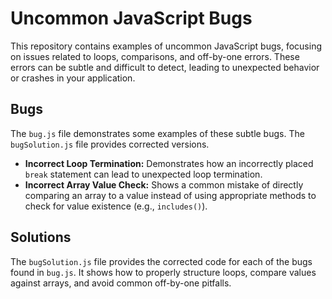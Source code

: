 # Uncommon JavaScript Bugs
This repository contains examples of uncommon JavaScript bugs, focusing on issues related to loops, comparisons, and off-by-one errors. These errors can be subtle and difficult to detect, leading to unexpected behavior or crashes in your application.

## Bugs

The `bug.js` file demonstrates some examples of these subtle bugs.  The `bugSolution.js` file provides corrected versions.

* **Incorrect Loop Termination:** Demonstrates how an incorrectly placed `break` statement can lead to unexpected loop termination.
* **Incorrect Array Value Check:** Shows a common mistake of directly comparing an array to a value instead of using appropriate methods to check for value existence (e.g., `includes()`).

## Solutions

The `bugSolution.js` file provides the corrected code for each of the bugs found in `bug.js`.  It shows how to properly structure loops, compare values against arrays, and avoid common off-by-one pitfalls.